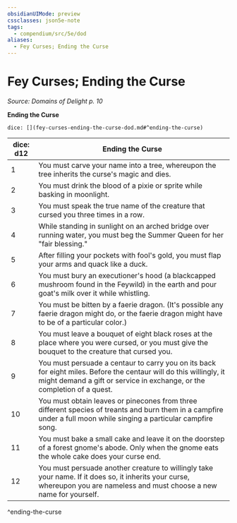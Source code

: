 ```yaml
---
obsidianUIMode: preview
cssclasses: json5e-note
tags:
  - compendium/src/5e/dod
aliases:
  - Fey Curses; Ending the Curse
---
```

# Fey Curses; Ending the Curse
*Source: Domains of Delight p. 10* 

**Ending the Curse**

`dice: [](fey-curses-ending-the-curse-dod.md#^ending-the-curse)`

| dice: d12 | Ending the Curse |
|-----------|------------------|
| 1 | You must carve your name into a tree, whereupon the tree inherits the curse's magic and dies. |
| 2 | You must drink the blood of a pixie or sprite while basking in moonlight. |
| 3 | You must speak the true name of the creature that cursed you three times in a row. |
| 4 | While standing in sunlight on an arched bridge over running water, you must beg the Summer Queen for her "fair blessing." |
| 5 | After filling your pockets with fool's gold, you must flap your arms and quack like a duck. |
| 6 | You must bury an executioner's hood (a blackcapped mushroom found in the Feywild) in the earth and pour goat's milk over it while whistling. |
| 7 | You must be bitten by a faerie dragon. (It's possible any faerie dragon might do, or the faerie dragon might have to be of a particular color.) |
| 8 | You must leave a bouquet of eight black roses at the place where you were cursed, or you must give the bouquet to the creature that cursed you. |
| 9 | You must persuade a centaur to carry you on its back for eight miles. Before the centaur will do this willingly, it might demand a gift or service in exchange, or the completion of a quest. |
| 10 | You must obtain leaves or pinecones from three different species of treants and burn them in a campfire under a full moon while singing a particular campfire song. |
| 11 | You must bake a small cake and leave it on the doorstep of a forest gnome's abode. Only when the gnome eats the whole cake does your curse end. |
| 12 | You must persuade another creature to willingly take your name. If it does so, it inherits your curse, whereupon you are nameless and must choose a new name for yourself. |
^ending-the-curse